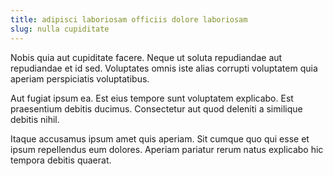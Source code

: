 ```yaml
---
title: adipisci laboriosam officiis dolore laboriosam
slug: nulla cupiditate
---
```


Nobis quia aut cupiditate facere. Neque ut soluta repudiandae aut repudiandae et id sed. Voluptates omnis iste alias corrupti voluptatem quia aperiam perspiciatis voluptatibus.

Aut fugiat ipsum ea. Est eius tempore sunt voluptatem explicabo. Est praesentium debitis ducimus. Consectetur aut quod deleniti a similique debitis nihil.

Itaque accusamus ipsum amet quis aperiam. Sit cumque quo qui esse et ipsum repellendus eum dolores. Aperiam pariatur rerum natus explicabo hic tempora debitis quaerat.
